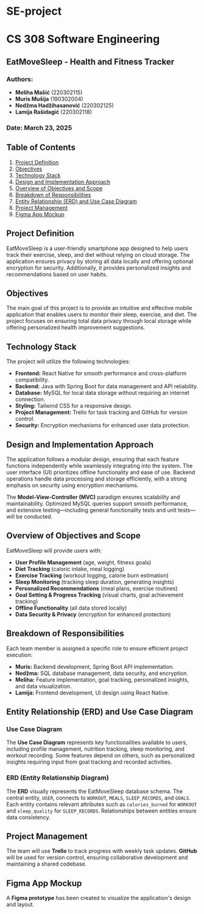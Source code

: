 # SE-project
# CS 308 Software Engineering

## EatMoveSleep - Health and Fitness Tracker

### Authors:
- **Meliha Mašić** (220302115)
- **Muris Mušija** (190302004)
- **Nedžma Hadžihasanović** (220302125)
- **Lamija Rašidagić** (220302118)

### Date: March 23, 2025

## Table of Contents
1. [Project Definition](#project-definition)
2. [Objectives](#objectives)
3. [Technology Stack](#technology-stack)
4. [Design and Implementation Approach](#design-and-implementation-approach)
5. [Overview of Objectives and Scope](#overview-of-objectives-and-scope)
6. [Breakdown of Responsibilities](#breakdown-of-responsibilities)
7. [Entity Relationship (ERD) and Use Case Diagram](#entity-relationship-erd-and-use-case-diagram)
8. [Project Management](#project-management)
9. [Figma App Mockup](#figma-app-mockup)

## Project Definition
EatMoveSleep is a user-friendly smartphone app designed to help users track their exercise, sleep, and diet without relying on cloud storage. The application ensures privacy by storing all data locally and offering optional encryption for security. Additionally, it provides personalized insights and recommendations based on user habits.

## Objectives
The main goal of this project is to provide an intuitive and effective mobile application that enables users to monitor their sleep, exercise, and diet. The project focuses on ensuring total data privacy through local storage while offering personalized health improvement suggestions.

## Technology Stack
The project will utilize the following technologies:
- **Frontend:** React Native for smooth performance and cross-platform compatibility.
- **Backend:** Java with Spring Boot for data management and API reliability.
- **Database:** MySQL for local data storage without requiring an internet connection.
- **Styling:** Tailwind CSS for a responsive design.
- **Project Management:** Trello for task tracking and GitHub for version control.
- **Security:** Encryption mechanisms for enhanced user data protection.

## Design and Implementation Approach
The application follows a modular design, ensuring that each feature functions independently while seamlessly integrating into the system. The user interface (UI) prioritizes offline functionality and ease of use. Backend operations handle data processing and storage efficiently, with a strong emphasis on security using encryption mechanisms.

The **Model-View-Controller (MVC)** paradigm ensures scalability and maintainability. Optimized MySQL queries support smooth performance, and extensive testing—including general functionality tests and unit tests—will be conducted.

## Overview of Objectives and Scope
EatMoveSleep will provide users with:
- **User Profile Management** (age, weight, fitness goals)
- **Diet Tracking** (caloric intake, meal logging)
- **Exercise Tracking** (workout logging, calorie burn estimation)
- **Sleep Monitoring** (tracking sleep duration, generating insights)
- **Personalized Recommendations** (meal plans, exercise routines)
- **Goal Setting & Progress Tracking** (visual charts, goal achievement tracking)
- **Offline Functionality** (all data stored locally)
- **Data Security & Privacy** (encryption for enhanced protection)

## Breakdown of Responsibilities
Each team member is assigned a specific role to ensure efficient project execution:
- **Muris:** Backend development, Spring Boot API implementation.
- **Nedžma:** SQL database management, data security, and encryption.
- **Meliha:** Feature implementation, goal tracking, personalized insights, and data visualization.
- **Lamija:** Frontend development, UI design using React Native.

## Entity Relationship (ERD) and Use Case Diagram
### Use Case Diagram
The **Use Case Diagram** represents key functionalities available to users, including profile management, nutrition tracking, sleep monitoring, and workout recording. Some features depend on others, such as personalized insights requiring input from goal tracking and recorded activities.

### ERD (Entity Relationship Diagram)
The **ERD** visually represents the EatMoveSleep database schema. The central entity, `USER`, connects to `WORKOUT`, `MEALS`, `SLEEP_RECORDS`, and `GOALS`. Each entity contains relevant attributes such as `calories_burned` for `WORKOUT` and `sleep_quality` for `SLEEP_RECORDS`. Relationships between entities ensure data consistency.

## Project Management
The team will use **Trello** to track progress with weekly task updates. **GitHub** will be used for version control, ensuring collaborative development and maintaining a shared codebase.

## Figma App Mockup
A **Figma prototype** has been created to visualize the application's design and layout.


